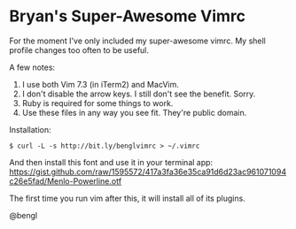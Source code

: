 Bryan's Super-Awesome Vimrc
===========================

For the moment I've only included my super-awesome vimrc. My shell profile changes too often to be useful.

A few notes:
1. I use both Vim 7.3 (in iTerm2) and MacVim.
2. I don't disable the arrow keys. I still don't see the benefit. Sorry.
3. Ruby is required for some things to work.
4. Use these files in any way you see fit. They're public domain.

Installation:

    $ curl -L -s http://bit.ly/benglvimrc > ~/.vimrc

And then install this font and use it in your terminal app:
https://gist.github.com/raw/1595572/417a3fa36e35ca91d6d23ac961071094c26e5fad/Menlo-Powerline.otf

The first time you run vim after this, it will install all of its plugins.



@bengl
